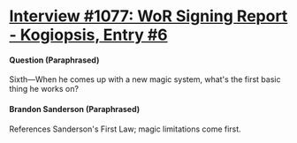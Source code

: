 # [Interview #1077: WoR Signing Report - Kogiopsis, Entry #6](https://www.theoryland.com/intvmain.php?i=1077#6)

#### Question (Paraphrased)

Sixth—When he comes up with a new magic system, what's the first basic thing he works on?

#### Brandon Sanderson (Paraphrased)

References Sanderson's First Law; magic limitations come first.

